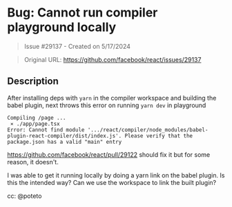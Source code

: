 # Bug: Cannot run compiler playground locally

> Issue #29137 - Created on 5/17/2024

> Original URL: https://github.com/facebook/react/issues/29137

## Description

After installing deps with `yarn` in the compiler workspace and building the babel plugin, next throws this error on running `yarn dev` in playground
```
Compiling /page ...
 ⨯ ./app/page.tsx
Error: Cannot find module '.../react/compiler/node_modules/babel-plugin-react-compiler/dist/index.js'. Please verify that the package.json has a valid "main" entry
```

https://github.com/facebook/react/pull/29122 should fix it but for some reason, it doesn't.

I was able to get it running locally by doing a yarn link on the babel plugin. Is this the intended way? Can we use the workspace to link the built plugin?

cc: @poteto 

